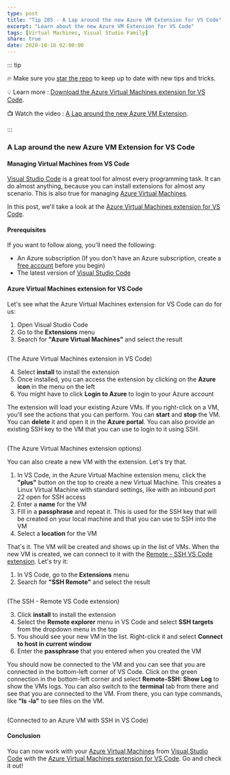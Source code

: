 ```yaml
---
type: post
title: "Tip 285 - A Lap around the new Azure VM Extension for VS Code"
excerpt: "Learn about the new Azure VM Extension for VS Code"
tags: [Virtual Machines, Visual Studio Family]
share: true
date: 2020-10-16 02:00:00
---
```


::: tip 

:fire: Make sure you [star the repo](http://azuredev.tips?WT.mc_id=azure-azuredevtips-azureappsdev) to keep up to date with new tips and tricks.

:bulb: Learn more : [Download the Azure Virtual Machines extension for VS Code](https://marketplace.visualstudio.com/items?itemName=ms-azuretools.vscode-azurevirtualmachines?WT.mc_id=other-azuredevtips-azureappsdev). 

:tv: Watch the video : [A Lap around the new Azure VM Extension](https://youtu.be/9Azx4mczxUk?WT.mc_id=youtube-azuredevtips-azureappsdev).

:::

### A Lap around the new Azure VM Extension for VS Code

#### Managing Virtual Machines from VS Code
[Visual Studio Code](https://code.visualstudio.com/?WT.mc_id=other-azuredevtips-azureappsdev) is a great tool for almost every programming task. It can do almost anything, because you can install extensions for almost any scenario. This is also true for managing [Azure Virtual Machines](https://azure.microsoft.com/services/virtual-machines?WT.mc_id=azure-azuredevtips-azureappsdev).

In this post, we'll take a look at the [Azure Virtual Machines extension for VS Code](https://marketplace.visualstudio.com/items?itemName=ms-azuretools.vscode-azurevirtualmachines&WT.mc_id=other-azuredevtips-azureappsdev).

#### Prerequisites
If you want to follow along, you'll need the following:
* An Azure subscription (If you don't have an Azure subscription, create a [free account](https://azure.microsoft.com/free/?WT.mc_id=azure-azuredevtips-azureappsdev) before you begin)
* The latest version of [Visual Studio Code](https://code.visualstudio.com/)

#### Azure Virtual Machines extension for VS Code
Let's see what the Azure Virtual Machines extension for VS Code can do for us:

1. Open Visual Studio Code
2. Go to the **Extensions** menu
3. Search for **"Azure Virtual Machines"** and select the result

<img :src="$withBase('/files/71vmextension.png')">

(The Azure Virtual Machines extension in VS Code)

4. Select **install** to install the extension
5. Once installed, you can access the extension by clicking on the **Azure icon** in the menu on the left
6. You might have to click **Login to Azure** to login to your Azure account

The extension will load your existing Azure VMs. If you right-click on a VM, you'll see the actions that you can perform. You can **start** and **stop** the VM. You can **delete** it and open it in the **Azure portal**. You can also provide an existing SSH key to the VM that you can use to login to it using SSH. 

<img :src="$withBase('/files/71options.png')">

(The Azure Virtual Machines extension options)

You can also create a new VM with the extension. Let's try that.

1. In VS Code, in the Azure Virtual Machine extension menu, click the **"plus"** button on the top to create a new Virtual Machine. This creates a Linux Virtual Machine with standard settings, like with an inbound port 22 open for SSH access
2. Enter a **name** for the VM
3. Fill in a **passphrase** and repeat it. This is used for the SSH key that will be created on your local machine and that you can use to SSH into the VM
4. Select a **location** for the VM

That's it. The VM will be created and shows up in the list of VMs. When the new VM is created, we can connect to it with the [Remote - SSH VS Code extension](https://marketplace.visualstudio.com/items?itemName=ms-vscode-remote.remote-ssh&WT.mc_id=other-azuredevtips-azureappsdev). Let's try it:

1. In VS Code, go to the **Extensions** menu
2. Search for **"SSH Remote"** and select the result

<img :src="$withBase('/files/71ssh.png')">

(The SSH - Remote VS Code extension)

3. Click **install** to install the extension
4. Select the **Remote explorer** menu in VS Code and select **SSH targets** from the dropdown menu in the top
5. You should see your new VM in the list. Right-click it and select **Connect to host in current window**
6. Enter the **passphrase** that you entered when you created the VM

You should now be connected to the VM and you can see that you are connected in the bottom-left corner of VS Code. Click on the green connection in the bottom-left corner and select **Remote-SSH: Show Log** to show the VMs logs. You can also switch to the **terminal** tab from there and see that you are connected to the VM. From there, you can type commands, like **"ls -la"** to see files on the VM. 

<img :src="$withBase('/files/71terminal2.png')">

(Connected to an Azure VM with SSH in VS Code)

#### Conclusion
You can now work with your [Azure Virtual Machines](https://azure.microsoft.com/services/virtual-machines?WT.mc_id=azure-azuredevtips-azureappsdev) from [Visual Studio Code](https://code.visualstudio.com/?WT.mc_id=other-azuredevtips-azureappsdev) with the [Azure Virtual Machines extension for VS Code](https://marketplace.visualstudio.com/items?itemName=ms-azuretools.vscode-azurevirtualmachines?WT.mc_id=other-azuredevtips-azureappsdev). Go and check it out!
